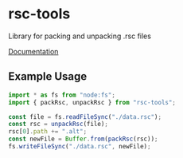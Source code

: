 # rsc-tools

Library for packing and unpacking .rsc files

[Documentation](https://alexkar598.github.io/rsc-tools/latest/)

## Example Usage

```ts
import * as fs from "node:fs";
import { packRsc, unpackRsc } from "rsc-tools";

const file = fs.readFileSync("./data.rsc");
const rsc = unpackRsc(file);
rsc[0].path += ".alt";
const newFile = Buffer.from(packRsc(rsc));
fs.writeFileSync("./data.rsc", newFile);
```
